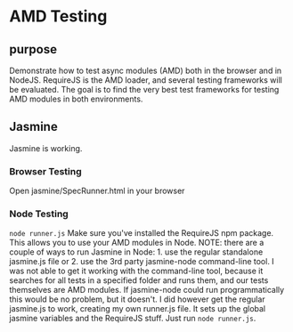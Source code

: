 # AMD Testing

## purpose
Demonstrate how to test async modules (AMD) both in the browser and in NodeJS. RequireJS is the AMD loader, and several testing frameworks will be evaluated.
The goal is to find the very best test frameworks for testing AMD modules in both environments.

## Jasmine
Jasmine is working.
### Browser Testing
Open jasmine/SpecRunner.html in your browser
### Node Testing
`node runner.js`
Make sure you've installed the RequireJS npm package. This allows you to use your AMD modules in Node.
NOTE: there are a couple of ways to run Jasmine in Node: 1. use the regular standalone jasmine.js file or 2. use the 3rd party jasmine-node command-line tool.
I was not able to get it working with the command-line tool, because it searches for all tests in a specified folder and runs them, and our tests themselves are AMD modules.
If jasmine-node could run programmatically this would be no problem, but it doesn't.
I did however get the regular jasmine.js to work, creating my own runner.js file. It sets up the global jasmine variables and the RequireJS stuff.
Just run `node runner.js`.

